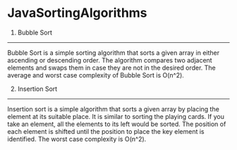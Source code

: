 # JavaSortingAlgorithms

1. Bubble Sort
-----------------
Bubble Sort is a simple sorting algorithm that sorts a given array in either ascending or descending order.
The algorithm compares two adjacent elements and swaps them in case they are not in the desired order.
The average and worst case complexity of Bubble Sort is O(n^2).

2. Insertion Sort
--------------------
Insertion sort is a simple algorithm that sorts a given array by placing the element at its suitable place.
It is similar to sorting the playing cards.
If you take an element, all the elements to its left would be sorted. The position of each element is shifted until the 
position to place the key element is identified.
The worst case complexity is O(n^2).

